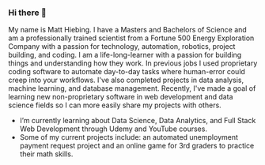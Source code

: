 ### Hi there 👋
My name is Matt Hiebing.  I have a Masters and Bachelors of Science and am a professionally trained scientist from a Fortune 500 Energy Exploration Company with a passion for technology, automation, robotics, project building, and coding.  I am a life-long-learner with a passion for building things and understanding how they work.  In previous jobs I used proprietary coding software to automate day-to-day tasks where human-error could creep into your workflows.  I've also completed projects in data analysis, machine learning, and database management.  Recently, I've made a goal of learning new non-proprietary software in web development and data science fields so I can more easily share my projects with others.

- I’m currently learning about Data Science, Data Analytics, and Full Stack Web Development through Udemy and YouTube courses.
- Some of my current projects include: an automated unemployment payment request project and an online game for 3rd graders to practice their math skills.
